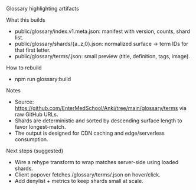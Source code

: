 Glossary highlighting artifacts

What this builds
- public/glossary/index.v1.meta.json: manifest with version, counts, shard list.
- public/glossary/shards/{a..z,0}.json: normalized surface → term IDs for that first letter.
- public/glossary/terms/<id>.json: small preview (title, definition, tags, image).

How to rebuild
- npm run glossary:build

Notes
- Source: https://github.com/EnterMedSchool/Anki/tree/main/glossary/terms via raw GitHub URLs.
- Shards are deterministic and sorted by descending surface length to favor longest-match.
- The output is designed for CDN caching and edge/serverless consumption.

Next steps (suggested)
- Wire a rehype transform to wrap matches server-side using loaded shards.
- Client popover fetches /glossary/terms/<id>.json on hover/click.
- Add denylist + metrics to keep shards small at scale.

